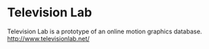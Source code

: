 # Television Lab
Television Lab is a prototype of an online motion graphics database. 
http://www.televisionlab.net/
